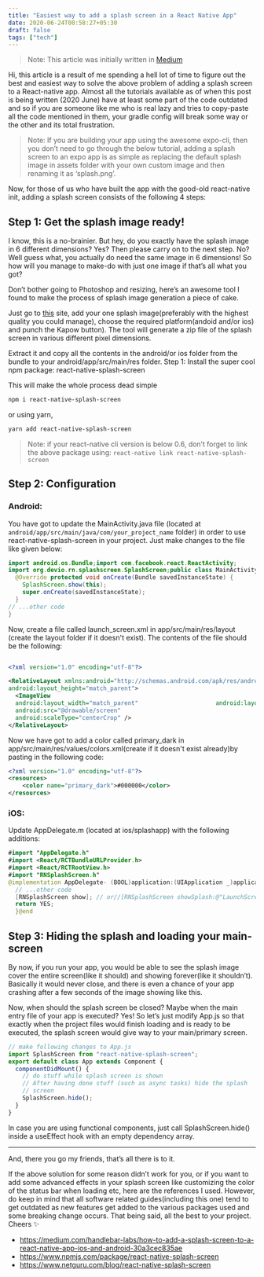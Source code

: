 ```yaml
---
title: "Easiest way to add a splash screen in a React Native App"
date: 2020-06-24T00:58:27+05:30
draft: false
tags: ["tech"]
---
```


> Note: This article was initially written in [Medium](https://medium.com/swlh/the-easiest-way-to-add-a-splash-screen-to-your-react-native-app-2d36bee3117b)

Hi, this article is a result of me spending a hell lot of time to figure out the best and easiest way to solve the above problem of adding a splash screen to a React-native app. Almost all the tutorials available as of when this post is being written (2020 June) have at least some part of the code outdated and so if you are someone like me who is real lazy and tries to copy-paste all the code mentioned in them, your gradle config will break some way or the other and its total frustration.

> Note: If you are building your app using the awesome expo-cli, then you don’t need to go through the below tutorial, adding a splash screen to an expo app is as simple as replacing the default splash image in assets folder with your own custom image and then renaming it as ‘splash.png’.

Now, for those of us who have built the app with the good-old react-native init, adding a splash screen consists of the following 4 steps:

## Step 1: Get the splash image ready!

I know, this is a no-brainier. But hey, do you exactly have the splash image in 6 different dimensions? Yes? Then please carry on to the next step. No? Well guess what, you actually do need the same image in 6 dimensions! So how will you manage to make-do with just one image if that’s all what you got?

Don’t bother going to Photoshop and resizing, here’s an awesome tool I found to make the process of splash image generation a piece of cake.

Just go to [this](https://apetools.webprofusion.com/#/tools/imagegorilla) site, add your one splash image(preferably with the highest quality you could manage), choose the required platform(andoid and/or ios) and punch the Kapow button). The tool will generate a zip file of the splash screen in various different pixel dimensions.

Extract it and copy all the contents in the android/or ios folder from the bundle to your android/app/src/main/res folder.
Step 1: Install the super cool npm package: react-native-splash-screen

This will make the whole process dead simple

```bash
npm i react-native-splash-screen
```

or using yarn,

```bash
yarn add react-native-splash-screen
```

> Note: if your react-native cli version is below 0.6, don’t forget to link the above package using: `react-native link react-native-splash-screen`

## Step 2: Configuration

### Android:

You have got to update the MainActivity.java file (located at `android/app/src/main/java/com/your_project_name` folder) in order to use react-native-splash-screen in your project. Just make changes to the file like given below:

```java
import android.os.Bundle;import com.facebook.react.ReactActivity;
import org.devio.rn.splashscreen.SplashScreen;public class MainActivity extends ReactActivity {
  @Override protected void onCreate(Bundle savedInstanceState) {
    SplashScreen.show(this);
    super.onCreate(savedInstanceState);
  }
// ...other code
}
```

Now, create a file called launch_screen.xml in app/src/main/res/layout (create the layout folder if it doesn't exist). The contents of the file should be the following:

```xml

<?xml version="1.0" encoding="utf-8"?>

<RelativeLayout xmlns:android="http://schemas.android.com/apk/res/android"android:orientation="vertical" android:layout_width="match_parent"
android:layout_height="match_parent">
  <ImageView
  android:layout_width="match_parent"                      android:layout_height="match_parent"
  android:src="@drawable/screen"
  android:scaleType="centerCrop" />
</RelativeLayout>
```

Now we have got to add a color called primary_dark in app/src/main/res/values/colors.xml(create if it doesn't exist already)by pasting in the following code:

```xml
<?xml version="1.0" encoding="utf-8"?>
<resources>
    <color name="primary_dark">#000000</color>
</resources>
```

### iOS:

Update AppDelegate.m (located at ios/splashapp) with the following additions:

```swift
#import "AppDelegate.h"
#import <React/RCTBundleURLProvider.h>
#import <React/RCTRootView.h>
#import "RNSplashScreen.h"
@implementation AppDelegate- (BOOL)application:(UIApplication _)application didFinishLaunchingWithOptions:(NSDictionary _)launchOptions{
  // ...other code
  [RNSplashScreen show]; // or//[RNSplashScreen showSplash:@"LaunchScreen" inRootView:rootView];
  return YES;
  }@end
```

## Step 3: Hiding the splash and loading your main-screen

By now, if you run your app, you would be able to see the splash image cover the entire screen(like it should) and showing forever(like it shouldn’t). Basically it would never close, and there is even a chance of your app crashing after a few seconds of the image showing like this.

Now, when should the splash screen be closed? Maybe when the main entry file of your app is executed? Yes! So let’s just modify App.js so that exactly when the project files would finish loading and is ready to be executed, the splash screen would give way to your main/primary screen.

```javascript
// make following changes to App.js
import SplashScreen from "react-native-splash-screen";
export default class App extends Component {
  componentDidMount() {
    // do stuff while splash screen is shown
    // After having done stuff (such as async tasks) hide the splash
    // screen
    SplashScreen.hide();
  }
}
```

In case you are using functional components, just call SplashScreen.hide() inside a useEffect hook with an empty dependency array.

---

And, there you go my friends, that’s all there is to it.

If the above solution for some reason didn’t work for you, or if you want to add some advanced effects in your splash screen like customizing the color of the status bar when loading etc, here are the references I used. However, do keep in mind that all software related guides(including this one) tend to get outdated as new features get added to the various packages used and some breaking change occurs. That being said, all the best to your project. Cheers ✨

- https://medium.com/handlebar-labs/how-to-add-a-splash-screen-to-a-react-native-app-ios-and-android-30a3cec835ae
- https://www.npmjs.com/package/react-native-splash-screen
- https://www.netguru.com/blog/react-native-splash-screen
